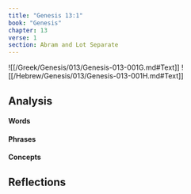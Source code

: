 ```yaml
---
title: "Genesis 13:1"
book: "Genesis"
chapter: 13
verse: 1
section: Abram and Lot Separate
---
```

![[/Greek/Genesis/013/Genesis-013-001G.md#Text]]
![[/Hebrew/Genesis/013/Genesis-013-001H.md#Text]]

## Analysis

#### Words

#### Phrases

#### Concepts

## Reflections
